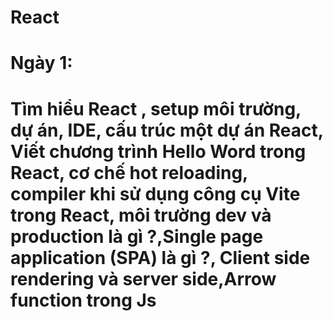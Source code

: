 # React 
# Ngày 1:
# Tìm hiểu React , setup môi trường, dự án, IDE, cấu trúc một dự án React, Viết chương trình Hello Word trong React, cơ chế hot reloading, compiler khi sử dụng công cụ Vite trong React, môi trường dev và production là gì ?,Single page application (SPA) là gì ?, Client side rendering và server side,Arrow function trong Js
